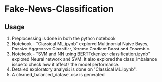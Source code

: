 # Fake-News-Classification

## Usage

1. Preprocessing is done in both the python notebook.
2. Notebook - "Classical ML.ipynb" explored Multinomial Naive Bayes, Passive Aggressive Classifier, Xtreme Gradient Boost and Ensemble.
3. Notebook - "SVM and NN using BERTTokenizer classification.ipynb" explored Neural network and SVM. It also explored the class_imbalance issue to check how it affects the model performance.
4. Detailed exploratory analysis is done on "Classical ML.ipynb".
5. A cleaned_balanced_dataset.csv is generated
